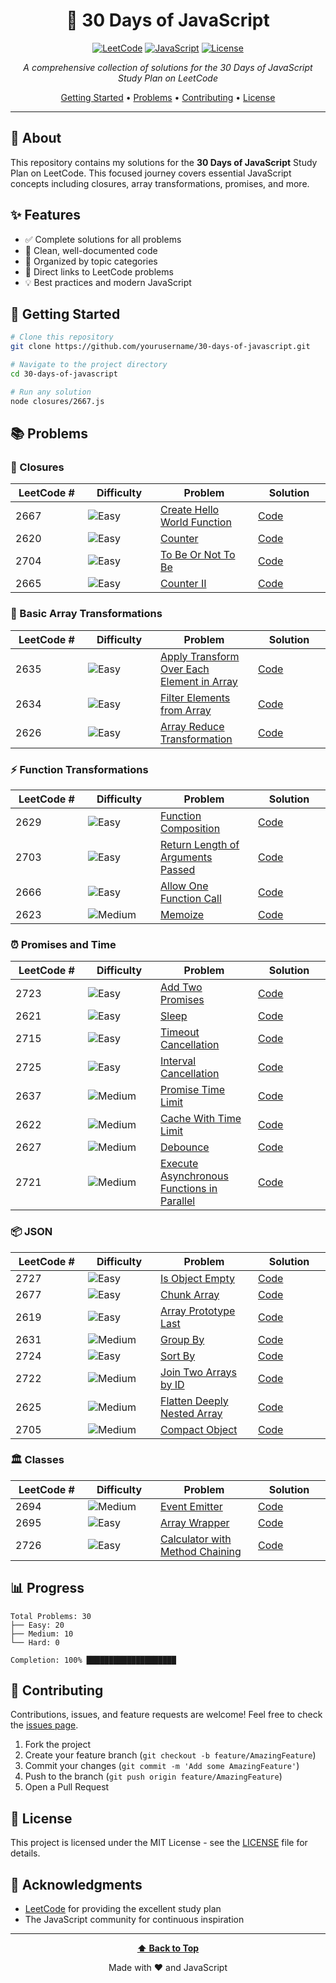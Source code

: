 <div align="center">

# 🚀 30 Days of JavaScript

[![LeetCode](https://img.shields.io/badge/LeetCode-30%20Days%20of%20JavaScript-FFA116?style=for-the-badge&logo=leetcode&logoColor=white)](https://leetcode.com/studyplan/30-days-of-javascript/)
[![JavaScript](https://img.shields.io/badge/JavaScript-ES6+-F7DF1E?style=for-the-badge&logo=javascript&logoColor=black)](https://developer.mozilla.org/en-US/docs/Web/JavaScript)
[![License](https://img.shields.io/badge/License-MIT-blue.svg?style=for-the-badge)](./LICENSE)

*A comprehensive collection of solutions for the 30 Days of JavaScript Study Plan on LeetCode*

[Getting Started](#-getting-started) • [Problems](#-problems) • [Contributing](#-contributing) • [License](#-license)

</div>

---

## 📖 About

This repository contains my solutions for the **30 Days of JavaScript** Study Plan on LeetCode. This focused journey covers essential JavaScript concepts including closures, array transformations, promises, and more.

## ✨ Features

- ✅ Complete solutions for all problems
- 📝 Clean, well-documented code
- 🎯 Organized by topic categories
- 🔗 Direct links to LeetCode problems
- 💡 Best practices and modern JavaScript

## 🚀 Getting Started

```bash
# Clone this repository
git clone https://github.com/yourusername/30-days-of-javascript.git

# Navigate to the project directory
cd 30-days-of-javascript

# Run any solution
node closures/2667.js
```

## 📚 Problems

### 🔐 Closures
<table>
<thead>
<tr>
<th width="100">LeetCode #</th>
<th width="100">Difficulty</th>
<th>Problem</th>
<th width="100">Solution</th>
</tr>
</thead>
<tbody>
<tr>
<td>2667</td>
<td><img src="https://img.shields.io/badge/Easy-5CB85C?style=flat-square" alt="Easy"/></td>
<td><a href="https://leetcode.com/problems/create-hello-world-function/description/?envType=study-plan-v2&envId=30-days-of-javascript">Create Hello World Function</a></td>
<td><a href="closures/2667.js">Code</a></td>
</tr>
<tr>
<td>2620</td>
<td><img src="https://img.shields.io/badge/Easy-5CB85C?style=flat-square" alt="Easy"/></td>
<td><a href="https://leetcode.com/problems/counter/description/?envType=study-plan-v2&envId=30-days-of-javascript">Counter</a></td>
<td><a href="closures/2620.js">Code</a></td>
</tr>
<tr>
<td>2704</td>
<td><img src="https://img.shields.io/badge/Easy-5CB85C?style=flat-square" alt="Easy"/></td>
<td><a href="https://leetcode.com/problems/to-be-or-not-to-be/?envType=study-plan-v2&envId=30-days-of-javascript">To Be Or Not To Be</a></td>
<td><a href="closures/2704.js">Code</a></td>
</tr>
<tr>
<td>2665</td>
<td><img src="https://img.shields.io/badge/Easy-5CB85C?style=flat-square" alt="Easy"/></td>
<td><a href="https://leetcode.com/problems/counter-ii/description/?envType=study-plan-v2&envId=30-days-of-javascript">Counter II</a></td>
<td><a href="closures/2665.js">Code</a></td>
</tr>
</tbody>
</table>

### 🔄 Basic Array Transformations
<table>
<thead>
<tr>
<th width="100">LeetCode #</th>
<th width="100">Difficulty</th>
<th>Problem</th>
<th width="100">Solution</th>
</tr>
</thead>
<tbody>
<tr>
<td>2635</td>
<td><img src="https://img.shields.io/badge/Easy-5CB85C?style=flat-square" alt="Easy"/></td>
<td><a href="https://leetcode.com/problems/apply-transform-over-each-element-in-array/description/?envType=study-plan-v2&envId=30-days-of-javascript">Apply Transform Over Each Element in Array</a></td>
<td><a href="basic-array-transformations/2635.js">Code</a></td>
</tr>
<tr>
<td>2634</td>
<td><img src="https://img.shields.io/badge/Easy-5CB85C?style=flat-square" alt="Easy"/></td>
<td><a href="https://leetcode.com/problems/filter-elements-from-array/description/?envType=study-plan-v2&envId=30-days-of-javascript">Filter Elements from Array</a></td>
<td><a href="basic-array-transformations/2634.js">Code</a></td>
</tr>
<tr>
<td>2626</td>
<td><img src="https://img.shields.io/badge/Easy-5CB85C?style=flat-square" alt="Easy"/></td>
<td><a href="https://leetcode.com/problems/array-reduce-transformation/description/?envType=study-plan-v2&envId=30-days-of-javascript">Array Reduce Transformation</a></td>
<td><a href="basic-array-transformations/2626.js">Code</a></td>
</tr>
</tbody>
</table>

### ⚡ Function Transformations
<table>
<thead>
<tr>
<th width="100">LeetCode #</th>
<th width="100">Difficulty</th>
<th>Problem</th>
<th width="100">Solution</th>
</tr>
</thead>
<tbody>
<tr>
<td>2629</td>
<td><img src="https://img.shields.io/badge/Easy-5CB85C?style=flat-square" alt="Easy"/></td>
<td><a href="https://leetcode.com/problems/function-composition/description/?envType=study-plan-v2&envId=30-days-of-javascript">Function Composition</a></td>
<td><a href="function-transformations/2629.js">Code</a></td>
</tr>
<tr>
<td>2703</td>
<td><img src="https://img.shields.io/badge/Easy-5CB85C?style=flat-square" alt="Easy"/></td>
<td><a href="https://leetcode.com/problems/return-length-of-arguments-passed/description/?envType=study-plan-v2&envId=30-days-of-javascript">Return Length of Arguments Passed</a></td>
<td><a href="function-transformations/2703.js">Code</a></td>
</tr>
<tr>
<td>2666</td>
<td><img src="https://img.shields.io/badge/Easy-5CB85C?style=flat-square" alt="Easy"/></td>
<td><a href="https://leetcode.com/problems/allow-one-function-call/description/?envType=study-plan-v2&envId=30-days-of-javascript">Allow One Function Call</a></td>
<td><a href="function-transformations/2666.js">Code</a></td>
</tr>
<tr>
<td>2623</td>
<td><img src="https://img.shields.io/badge/Medium-F0AD4E?style=flat-square" alt="Medium"/></td>
<td><a href="https://leetcode.com/problems/memoize/description/?envType=study-plan-v2&envId=30-days-of-javascript">Memoize</a></td>
<td><a href="function-transformations/2623.js">Code</a></td>
</tr>
</tbody>
</table>

### ⏰ Promises and Time
<table>
<thead>
<tr>
<th width="100">LeetCode #</th>
<th width="100">Difficulty</th>
<th>Problem</th>
<th width="100">Solution</th>
</tr>
</thead>
<tbody>
<tr>
<td>2723</td>
<td><img src="https://img.shields.io/badge/Easy-5CB85C?style=flat-square" alt="Easy"/></td>
<td><a href="https://leetcode.com/problems/add-two-promises/description/?envType=study-plan-v2&envId=30-days-of-javascript">Add Two Promises</a></td>
<td><a href="promises-and-time/2723.js">Code</a></td>
</tr>
<tr>
<td>2621</td>
<td><img src="https://img.shields.io/badge/Easy-5CB85C?style=flat-square" alt="Easy"/></td>
<td><a href="https://leetcode.com/problems/sleep/description/?envType=study-plan-v2&envId=30-days-of-javascript">Sleep</a></td>
<td><a href="promises-and-time/2621.js">Code</a></td>
</tr>
<tr>
<td>2715</td>
<td><img src="https://img.shields.io/badge/Easy-5CB85C?style=flat-square" alt="Easy"/></td>
<td><a href="https://leetcode.com/problems/timeout-cancellation/description/?envType=study-plan-v2&envId=30-days-of-javascript">Timeout Cancellation</a></td>
<td><a href="promises-and-time/2715.js">Code</a></td>
</tr>
<tr>
<td>2725</td>
<td><img src="https://img.shields.io/badge/Easy-5CB85C?style=flat-square" alt="Easy"/></td>
<td><a href="https://leetcode.com/problems/interval-cancellation/?envType=study-plan-v2&envId=30-days-of-javascript">Interval Cancellation</a></td>
<td><a href="promises-and-time/2725.js">Code</a></td>
</tr>
<tr>
<td>2637</td>
<td><img src="https://img.shields.io/badge/Medium-F0AD4E?style=flat-square" alt="Medium"/></td>
<td><a href="https://leetcode.com/problems/promise-time-limit/description/?envType=study-plan-v2&envId=30-days-of-javascript">Promise Time Limit</a></td>
<td><a href="promises-and-time/2637.js">Code</a></td>
</tr>
<tr>
<td>2622</td>
<td><img src="https://img.shields.io/badge/Medium-F0AD4E?style=flat-square" alt="Medium"/></td>
<td><a href="https://leetcode.com/problems/cache-with-time-limit/description/?envType=study-plan-v2&envId=30-days-of-javascript">Cache With Time Limit</a></td>
<td><a href="promises-and-time/2622.js">Code</a></td>
</tr>
<tr>
<td>2627</td>
<td><img src="https://img.shields.io/badge/Medium-F0AD4E?style=flat-square" alt="Medium"/></td>
<td><a href="https://leetcode.com/problems/debounce/description/?envType=study-plan-v2&envId=30-days-of-javascript">Debounce</a></td>
<td><a href="promises-and-time/2627.js">Code</a></td>
</tr>
<tr>
<td>2721</td>
<td><img src="https://img.shields.io/badge/Medium-F0AD4E?style=flat-square" alt="Medium"/></td>
<td><a href="https://leetcode.com/problems/execute-asynchronous-functions-in-parallel/description/?envType=study-plan-v2&envId=30-days-of-javascript">Execute Asynchronous Functions in Parallel</a></td>
<td><a href="promises-and-time/2721.js">Code</a></td>
</tr>
</tbody>
</table>

### 📦 JSON
<table>
<thead>
<tr>
<th width="100">LeetCode #</th>
<th width="100">Difficulty</th>
<th>Problem</th>
<th width="100">Solution</th>
</tr>
</thead>
<tbody>
<tr>
<td>2727</td>
<td><img src="https://img.shields.io/badge/Easy-5CB85C?style=flat-square" alt="Easy"/></td>
<td><a href="https://leetcode.com/problems/is-object-empty/description/?envType=study-plan-v2&envId=30-days-of-javascript">Is Object Empty</a></td>
<td><a href="json/2727.js">Code</a></td>
</tr>
<tr>
<td>2677</td>
<td><img src="https://img.shields.io/badge/Easy-5CB85C?style=flat-square" alt="Easy"/></td>
<td><a href="https://leetcode.com/problems/chunk-array/description/?envType=study-plan-v2&envId=30-days-of-javascript">Chunk Array</a></td>
<td><a href="json/2677.js">Code</a></td>
</tr>
<tr>
<td>2619</td>
<td><img src="https://img.shields.io/badge/Easy-5CB85C?style=flat-square" alt="Easy"/></td>
<td><a href="https://leetcode.com/problems/array-prototype-last/description/?envType=study-plan-v2&envId=30-days-of-javascript">Array Prototype Last</a></td>
<td><a href="json/2619.js">Code</a></td>
</tr>
<tr>
<td>2631</td>
<td><img src="https://img.shields.io/badge/Medium-F0AD4E?style=flat-square" alt="Medium"/></td>
<td><a href="https://leetcode.com/problems/group-by/description/?envType=study-plan-v2&envId=30-days-of-javascript">Group By</a></td>
<td><a href="json/2631.js">Code</a></td>
</tr>
<tr>
<td>2724</td>
<td><img src="https://img.shields.io/badge/Easy-5CB85C?style=flat-square" alt="Easy"/></td>
<td><a href="https://leetcode.com/problems/sort-by/description/?envType=study-plan-v2&envId=30-days-of-javascript">Sort By</a></td>
<td><a href="json/2724.js">Code</a></td>
</tr>
<tr>
<td>2722</td>
<td><img src="https://img.shields.io/badge/Medium-F0AD4E?style=flat-square" alt="Medium"/></td>
<td><a href="https://leetcode.com/problems/join-two-arrays-by-id/description/?envType=study-plan-v2&envId=30-days-of-javascript">Join Two Arrays by ID</a></td>
<td><a href="json/2722.js">Code</a></td>
</tr>
<tr>
<td>2625</td>
<td><img src="https://img.shields.io/badge/Medium-F0AD4E?style=flat-square" alt="Medium"/></td>
<td><a href="https://leetcode.com/problems/flatten-deeply-nested-array/description/?envType=study-plan-v2&envId=30-days-of-javascript">Flatten Deeply Nested Array</a></td>
<td><a href="json/2625.js">Code</a></td>
</tr>
<tr>
<td>2705</td>
<td><img src="https://img.shields.io/badge/Medium-F0AD4E?style=flat-square" alt="Medium"/></td>
<td><a href="https://leetcode.com/problems/compact-object/description/?envType=study-plan-v2&envId=30-days-of-javascript">Compact Object</a></td>
<td><a href="json/2705.js">Code</a></td>
</tr>
</tbody>
</table>

### 🏛️ Classes
<table>
<thead>
<tr>
<th width="100">LeetCode #</th>
<th width="100">Difficulty</th>
<th>Problem</th>
<th width="100">Solution</th>
</tr>
</thead>
<tbody>
<tr>
<td>2694</td>
<td><img src="https://img.shields.io/badge/Medium-F0AD4E?style=flat-square" alt="Medium"/></td>
<td><a href="https://leetcode.com/problems/event-emitter/description/?envType=study-plan-v2&envId=30-days-of-javascript">Event Emitter</a></td>
<td><a href="classes/2694.js">Code</a></td>
</tr>
<tr>
<td>2695</td>
<td><img src="https://img.shields.io/badge/Easy-5CB85C?style=flat-square" alt="Easy"/></td>
<td><a href="https://leetcode.com/problems/array-wrapper/description/?envType=study-plan-v2&envId=30-days-of-javascript">Array Wrapper</a></td>
<td><a href="classes/2695.js">Code</a></td>
</tr>
<tr>
<td>2726</td>
<td><img src="https://img.shields.io/badge/Easy-5CB85C?style=flat-square" alt="Easy"/></td>
<td><a href="https://leetcode.com/problems/calculator-with-method-chaining/description/?envType=study-plan-v2&envId=30-days-of-javascript">Calculator with Method Chaining</a></td>
<td><a href="classes/2726.js">Code</a></td>
</tr>
</tbody>
</table>

## 📊 Progress

```
Total Problems: 30
├── Easy: 20
├── Medium: 10
└── Hard: 0

Completion: 100% ████████████████████ 
```

## 🤝 Contributing

Contributions, issues, and feature requests are welcome! Feel free to check the [issues page](https://github.com/yourusername/30-days-of-javascript/issues).

1. Fork the project
2. Create your feature branch (`git checkout -b feature/AmazingFeature`)
3. Commit your changes (`git commit -m 'Add some AmazingFeature'`)
4. Push to the branch (`git push origin feature/AmazingFeature`)
5. Open a Pull Request

## 📝 License

This project is licensed under the MIT License - see the [LICENSE](./LICENSE) file for details.

## 🌟 Acknowledgments

- [LeetCode](https://leetcode.com/) for providing the excellent study plan
- The JavaScript community for continuous inspiration

---

<div align="center">

**[⬆ Back to Top](#-30-days-of-javascript)**

Made with ❤️ and JavaScript

</div>
